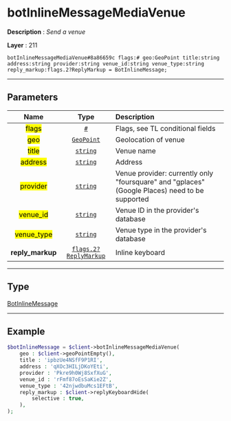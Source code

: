 # botInlineMessageMediaVenue

**Description** : *Send a venue*

**Layer** : 211

```tl
botInlineMessageMediaVenue#8a86659c flags:# geo:GeoPoint title:string address:string provider:string venue_id:string venue_type:string reply_markup:flags.2?ReplyMarkup = BotInlineMessage;
```

---

## Parameters

| Name | Type | Description |
| :---: | :---: | :--- |
| <mark>flags</mark> | [`#`](type/#) | Flags, see TL conditional fields |
| <mark>geo</mark> | [`GeoPoint`](type/GeoPoint) | Geolocation of venue |
| <mark>title</mark> | [`string`](type/string) | Venue name |
| <mark>address</mark> | [`string`](type/string) | Address |
| <mark>provider</mark> | [`string`](type/string) | Venue provider: currently only "foursquare" and "gplaces" (Google Places) need to be supported |
| <mark>venue_id</mark> | [`string`](type/string) | Venue ID in the provider's database |
| <mark>venue_type</mark> | [`string`](type/string) | Venue type in the provider's database |
| **reply_markup** | [`flags.2?ReplyMarkup`](type/ReplyMarkup) | Inline keyboard |

---

## Type

[BotInlineMessage](type/BotInlineMessage)

---

## Example

```php
$botInlineMessage = $client->botInlineMessageMediaVenue(
	geo : $client->geoPointEmpty(),
	title : 'ipbzUe4NSfF9P1RI',
	address : 'qXOc3HILjDKoYEti',
	provider : 'Pkre9h0Wj8SxfXuG',
	venue_id : 'rFmf87oEsSaKie2Z',
	venue_type : '42njwdbuMcs1EFtB',
	reply_markup : $client->replyKeyboardHide(
		selective : true,
	),
);
```